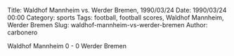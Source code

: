 Title: Waldhof Mannheim vs. Werder Bremen, 1990/03/24
Date: 1990/03/24 00:00
Category: sports
Tags: football, football scores, Waldhof Mannheim, Werder Bremen
Slug: waldhof-mannheim-vs-werder-bremen
Author: carbonero


Waldhof Mannheim 0 - 0 Werder Bremen
